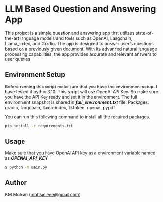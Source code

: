 
# LLM Based Question and Answering App


This project is a simple question and answering app that utilizes state-of-the-art language models and tools such as OpenAI, Langchain, Llama_index, and Gradio. The app is designed to answer user’s questions based on a previously given document. With its advanced natural language processing capabilities, the app provides accurate and relevant answers to user queries

## Environment Setup

Before running this script make sure that you have the environment setup. I have tested it python3.10. 
This script will use OpenAI API Key. So make sure you have the API Key ready and set it in the environment.
The full environment snapshot is shared in **_full_environment.txt_** file.
Packages: gradio, langchain, llama-index, tiktoken, openai, pypdf

You can run this following command to install all the required packages.
```bash
pip install -r requirements.txt
```

## Usage

Make sure that you have OpenAI API key as a environment variable named as **_OPENAI_API_KEY_**

```bash
$ python -m main.py
```

## Author

KM Mohsin (mohsin.eee@gmail.com) 
